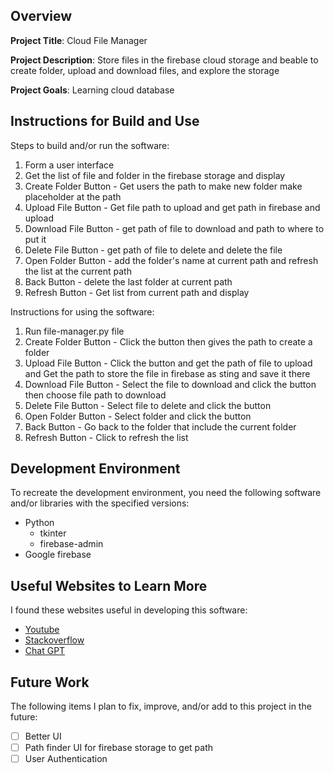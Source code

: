 ## Overview

**Project Title**: Cloud File Manager

**Project Description**: Store files in the firebase cloud storage and beable to create folder, upload and download files, and explore the storage

**Project Goals**: Learning cloud database

## Instructions for Build and Use

Steps to build and/or run the software:

1. Form a user interface
2. Get the list of file and folder in the firebase storage and display
3. Create Folder Button - Get users the path to make new folder make placeholder at the path
4. Upload File Button - Get file path to upload and get path in firebase and upload
5. Download File Button - get path of file to download and path to where to put it
6. Delete File Button - get path of file to delete and delete the file
7. Open Folder Button - add the folder's name at current path and refresh the list at the current path
8. Back Button - delete the last folder at current path
9. Refresh Button - Get list from current path and display

Instructions for using the software:

1. Run file-manager.py file
2. Create Folder Button - Click the button then gives the path to create a folder
3. Upload File Button - Click the button and get the path of file to upload and Get the path to store the file in firebase as sting and save it there
4. Download File Button - Select the file to download and click the button then choose file path to download
5. Delete File Button - Select file to delete and click the button
6. Open Folder Button - Select folder and click the button
7. Back Button - Go back to the folder that include the current folder
8. Refresh Button - Click to refresh the list

## Development Environment 

To recreate the development environment, you need the following software and/or libraries with the specified versions:

* Python
    * tkinter
    * firebase-admin
* Google firebase

## Useful Websites to Learn More

I found these websites useful in developing this software:

* [Youtube](https://www.youtube.com/watch?v=I1eskLk0exg)
* [Stackoverflow](https://stackoverflow.com/questions/73576319/get-list-of-all-folders-in-firebase-storage-using-python)
* [Chat GPT](https://chatgpt.com/)

## Future Work

The following items I plan to fix, improve, and/or add to this project in the future:

* [ ] Better UI
* [ ] Path finder UI for firebase storage to get path
* [ ] User Authentication
